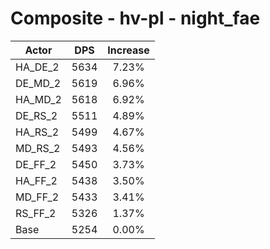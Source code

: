 # Composite - hv-pl - night_fae
| Actor | DPS | Increase |
|---|:---:|:---:|
|HA_DE_2|5634|7.23%|
|DE_MD_2|5619|6.96%|
|HA_MD_2|5618|6.92%|
|DE_RS_2|5511|4.89%|
|HA_RS_2|5499|4.67%|
|MD_RS_2|5493|4.56%|
|DE_FF_2|5450|3.73%|
|HA_FF_2|5438|3.50%|
|MD_FF_2|5433|3.41%|
|RS_FF_2|5326|1.37%|
|Base|5254|0.00%|
